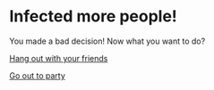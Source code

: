 # Infected more people!
You made a bad decision! Now what you want to do?

[Hang out with your friends](sick.md)

[Go out to party](CasesIncreases.md)